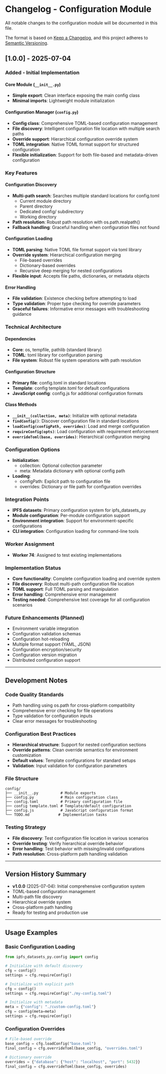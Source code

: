 # Changelog - Configuration Module

All notable changes to the configuration module will be documented in this file.

The format is based on [Keep a Changelog](https://keepachangelog.com/en/1.0.0/),
and this project adheres to [Semantic Versioning](https://semver.org/spec/v2.0.0.html).

## [1.0.0] - 2025-07-04

### Added - Initial Implementation

#### Core Module (`__init__.py`)
- **Simple export**: Clean interface exposing the main config class
- **Minimal imports**: Lightweight module initialization

#### Configuration Manager (`config.py`)
- **Config class**: Comprehensive TOML-based configuration management
- **File discovery**: Intelligent configuration file location with multiple search paths
- **Override support**: Hierarchical configuration override system
- **TOML integration**: Native TOML format support for structured configuration
- **Flexible initialization**: Support for both file-based and metadata-driven configuration

### Key Features

#### Configuration Discovery
- **Multi-path search**: Searches multiple standard locations for config.toml
  - Current module directory
  - Parent directory
  - Dedicated config/ subdirectory
  - Working directory
- **Path resolution**: Robust path resolution with os.path.realpath()
- **Fallback handling**: Graceful handling when configuration files not found

#### Configuration Loading
- **TOML parsing**: Native TOML file format support via toml library
- **Override system**: Hierarchical configuration merging
  - File-based overrides
  - Dictionary-based overrides
  - Recursive deep merging for nested configurations
- **Flexible input**: Accepts file paths, dictionaries, or metadata objects

#### Error Handling
- **File validation**: Existence checking before attempting to load
- **Type validation**: Proper type checking for override parameters
- **Graceful failures**: Informative error messages with troubleshooting guidance

### Technical Architecture

#### Dependencies
- **Core**: os, tempfile, pathlib (standard library)
- **TOML**: toml library for configuration parsing
- **File system**: Robust file system operations with path resolution

#### Configuration Structure
- **Primary file**: config.toml in standard locations
- **Template**: config template.toml for default configurations
- **JavaScript config**: config.js for additional configuration formats

#### Class Methods
- **`__init__(collection, meta)`**: Initialize with optional metadata
- **`findConfig()`**: Discover configuration file in standard locations
- **`loadConfig(configPath, overrides)`**: Load and merge configuration
- **`requireConfig(opts)`**: Load configuration with requirement enforcement
- **`overrideToml(base, overrides)`**: Hierarchical configuration merging

### Configuration Options
- **Initialization**:
  - collection: Optional collection parameter
  - meta: Metadata dictionary with optional config path
- **Loading**:
  - configPath: Explicit path to configuration file
  - overrides: Dictionary or file path for configuration overrides

### Integration Points
- **IPFS datasets**: Primary configuration system for ipfs_datasets_py
- **Module configuration**: Per-module configuration support
- **Environment integration**: Support for environment-specific configurations
- **CLI integration**: Configuration loading for command-line tools

### Worker Assignment
- **Worker 74**: Assigned to test existing implementations

### Implementation Status
- **Core functionality**: Complete configuration loading and override system
- **File discovery**: Robust multi-path configuration file location
- **TOML support**: Full TOML parsing and manipulation
- **Error handling**: Comprehensive error management
- **Testing needed**: Comprehensive test coverage for all configuration scenarios

### Future Enhancements (Planned)
- Environment variable integration
- Configuration validation schemas
- Configuration hot-reloading
- Multiple format support (YAML, JSON)
- Configuration encryption/security
- Configuration version migration
- Distributed configuration support

---

## Development Notes

### Code Quality Standards
- Path handling using os.path for cross-platform compatibility
- Comprehensive error checking for file operations
- Type validation for configuration inputs
- Clear error messages for troubleshooting

### Configuration Best Practices
- **Hierarchical structure**: Support for nested configuration sections
- **Override patterns**: Clean override semantics for environment customization
- **Default values**: Template configurations for standard setups
- **Validation**: Input validation for configuration parameters

### File Structure
```
config/
├── __init__.py          # Module exports
├── config.py            # Main configuration class
├── config.toml          # Primary configuration file
├── config template.toml # Template/default configuration
├── config.js            # JavaScript configuration format
└── TODO.md             # Implementation tasks
```

### Testing Strategy
- **File discovery**: Test configuration file location in various scenarios
- **Override testing**: Verify hierarchical override behavior
- **Error handling**: Test behavior with missing/invalid configurations
- **Path resolution**: Cross-platform path handling validation

---

## Version History Summary

- **v1.0.0** (2025-07-04): Initial comprehensive configuration system
- TOML-based configuration management
- Multi-path file discovery
- Hierarchical override system
- Cross-platform path handling
- Ready for testing and production use

---

## Usage Examples

### Basic Configuration Loading
```python
from ipfs_datasets_py.config import config

# Initialize with default discovery
cfg = config()
settings = cfg.requireConfig()

# Initialize with explicit path
cfg = config()
settings = cfg.requireConfig("./my-config.toml")

# Initialize with metadata
meta = {"config": "./custom-config.toml"}
cfg = config(meta=meta)
settings = cfg.requireConfig()
```

### Configuration Overrides
```python
# File-based override
base_config = cfg.loadConfig("base.toml")
final_config = cfg.overrideToml(base_config, "overrides.toml")

# Dictionary override
overrides = {"database": {"host": "localhost", "port": 5432}}
final_config = cfg.overrideToml(base_config, overrides)
```
